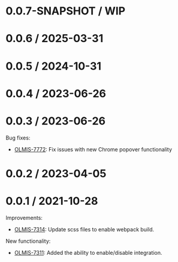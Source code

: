 0.0.7-SNAPSHOT / WIP
=================

0.0.6 / 2025-03-31
==================

0.0.5 / 2024-10-31
==================

0.0.4 / 2023-06-26
==================

0.0.3 / 2023-06-26
==================
Bug fixes:
* [OLMIS-7772](https://openlmis.atlassian.net/browse/OLMIS-7772): Fix issues with new Chrome popover functionality

0.0.2 / 2023-04-05
==================

0.0.1 / 2021-10-28
==================

Improvements:
* [OLMIS-7314](https://openlmis.atlassian.net/browse/OLMIS-7314): Update scss files to enable webpack build.

New functionality:
* [OLMIS-7311](https://openlmis.atlassian.net/browse/OLMIS-7311): Added the ability to enable/disable integration.
